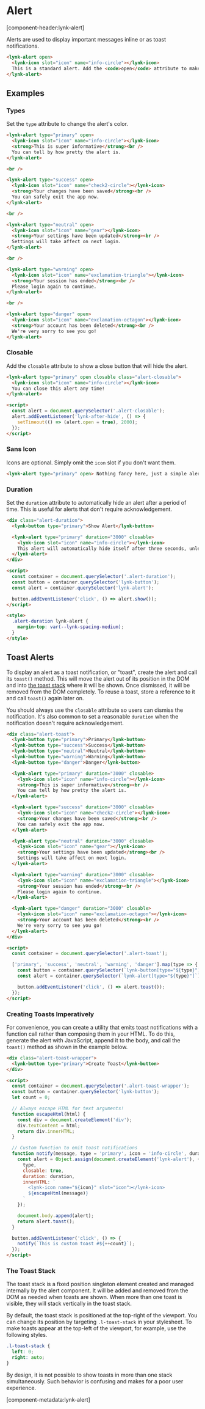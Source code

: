 # Alert

[component-header:lynk-alert]

Alerts are used to display important messages inline or as toast notifications.

```html preview
<lynk-alert open>
  <lynk-icon slot="icon" name="info-circle"></lynk-icon>
  This is a standard alert. Add the <code>open</code> attribute to make it visible.
</lynk-alert>
```

## Examples

### Types

Set the `type` attribute to change the alert's color.

```html preview
<lynk-alert type="primary" open>
  <lynk-icon slot="icon" name="info-circle"></lynk-icon>
  <strong>This is super informative</strong><br />
  You can tell by how pretty the alert is.
</lynk-alert>

<br />

<lynk-alert type="success" open>
  <lynk-icon slot="icon" name="check2-circle"></lynk-icon>
  <strong>Your changes have been saved</strong><br />
  You can safely exit the app now.
</lynk-alert>

<br />

<lynk-alert type="neutral" open>
  <lynk-icon slot="icon" name="gear"></lynk-icon>
  <strong>Your settings have been updated</strong><br />
  Settings will take affect on next login.
</lynk-alert>

<br />

<lynk-alert type="warning" open>
  <lynk-icon slot="icon" name="exclamation-triangle"></lynk-icon>
  <strong>Your session has ended</strong><br />
  Please login again to continue.
</lynk-alert>

<br />

<lynk-alert type="danger" open>
  <lynk-icon slot="icon" name="exclamation-octagon"></lynk-icon>
  <strong>Your account has been deleted</strong><br />
  We're very sorry to see you go!
</lynk-alert>
```

### Closable

Add the `closable` attribute to show a close button that will hide the alert.

```html preview
<lynk-alert type="primary" open closable class="alert-closable">
  <lynk-icon slot="icon" name="info-circle"></lynk-icon>
  You can close this alert any time!
</lynk-alert>

<script>
  const alert = document.querySelector('.alert-closable');
  alert.addEventListener('lynk-after-hide', () => {
    setTimeout(() => (alert.open = true), 2000);
  });
</script>
```

### Sans Icon

Icons are optional. Simply omit the `icon` slot if you don't want them.

```html preview
<lynk-alert type="primary" open> Nothing fancy here, just a simple alert. </lynk-alert>
```

### Duration

Set the `duration` attribute to automatically hide an alert after a period of time. This is useful for alerts that don't require acknowledgement.

```html preview
<div class="alert-duration">
  <lynk-button type="primary">Show Alert</lynk-button>

  <lynk-alert type="primary" duration="3000" closable>
    <lynk-icon slot="icon" name="info-circle"></lynk-icon>
    This alert will automatically hide itself after three seconds, unless you interact with it.
  </lynk-alert>
</div>

<script>
  const container = document.querySelector('.alert-duration');
  const button = container.querySelector('lynk-button');
  const alert = container.querySelector('lynk-alert');

  button.addEventListener('click', () => alert.show());
</script>

<style>
  .alert-duration lynk-alert {
    margin-top: var(--lynk-spacing-medium);
  }
</style>
```

## Toast Alerts


To display an alert as a toast notification, or "toast", create the alert and call its `toast()` method. This will move the alert out of its position in the DOM and into [the toast stack](#the-toast-stack) where it will be shown. Once dismissed, it will be removed from the DOM completely. To reuse a toast, store a reference to it and call `toast()` again later on.

You should always use the `closable` attribute so users can dismiss the notification. It's also common to set a reasonable `duration` when the notification doesn't require acknowledgement.

```html preview
<div class="alert-toast">
  <lynk-button type="primary">Primary</lynk-button>
  <lynk-button type="success">Success</lynk-button>
  <lynk-button type="neutral">Neutral</lynk-button>
  <lynk-button type="warning">Warning</lynk-button>
  <lynk-button type="danger">Danger</lynk-button>

  <lynk-alert type="primary" duration="3000" closable>
    <lynk-icon slot="icon" name="info-circle"></lynk-icon>
    <strong>This is super informative</strong><br />
    You can tell by how pretty the alert is.
  </lynk-alert>

  <lynk-alert type="success" duration="3000" closable>
    <lynk-icon slot="icon" name="check2-circle"></lynk-icon>
    <strong>Your changes have been saved</strong><br />
    You can safely exit the app now.
  </lynk-alert>

  <lynk-alert type="neutral" duration="3000" closable>
    <lynk-icon slot="icon" name="gear"></lynk-icon>
    <strong>Your settings have been updated</strong><br />
    Settings will take affect on next login.
  </lynk-alert>

  <lynk-alert type="warning" duration="3000" closable>
    <lynk-icon slot="icon" name="exclamation-triangle"></lynk-icon>
    <strong>Your session has ended</strong><br />
    Please login again to continue.
  </lynk-alert>

  <lynk-alert type="danger" duration="3000" closable>
    <lynk-icon slot="icon" name="exclamation-octagon"></lynk-icon>
    <strong>Your account has been deleted</strong><br />
    We're very sorry to see you go!
  </lynk-alert>
</div>

<script>
  const container = document.querySelector('.alert-toast');

  ['primary', 'success', 'neutral', 'warning', 'danger'].map(type => {
    const button = container.querySelector(`lynk-button[type="${type}"]`);
    const alert = container.querySelector(`lynk-alert[type="${type}"]`);

    button.addEventListener('click', () => alert.toast());
  });
</script>
```

### Creating Toasts Imperatively

For convenience, you can create a utility that emits toast notifications with a function call rather than composing them in your HTML. To do this, generate the alert with JavaScript, append it to the body, and call the `toast()` method as shown in the example below.

```html preview
<div class="alert-toast-wrapper">
  <lynk-button type="primary">Create Toast</lynk-button>
</div>

<script>
  const container = document.querySelector('.alert-toast-wrapper');
  const button = container.querySelector('lynk-button');
  let count = 0;

  // Always escape HTML for text arguments!
  function escapeHtml(html) {
    const div = document.createElement('div');
    div.textContent = html;
    return div.innerHTML;
  }

  // Custom function to emit toast notifications
  function notify(message, type = 'primary', icon = 'info-circle', duration = 3000) {
    const alert = Object.assign(document.createElement('lynk-alert'), {
      type,
      closable: true,
      duration: duration,
      innerHTML: `
        <lynk-icon name="${icon}" slot="icon"></lynk-icon>
        ${escapeHtml(message)}
      `
    });

    document.body.append(alert);
    return alert.toast();
  }

  button.addEventListener('click', () => {
    notify(`This is custom toast #${++count}`);
  });
</script>
```

### The Toast Stack

The toast stack is a fixed position singleton element created and managed internally by the alert component. It will be added and removed from the DOM as needed when toasts are shown. When more than one toast is visible, they will stack vertically in the toast stack.

By default, the toast stack is positioned at the top-right of the viewport. You can change its position by targeting `.l-toast-stack` in your stylesheet. To make toasts appear at the top-left of the viewport, for example, use the following styles.

```css
.l-toast-stack {
  left: 0;
  right: auto;
}
```

<lynk-alert open>By design, it is not possible to show toasts in more than one stack simultaneously. Such behavior is confusing and makes for a poor user experience.</lynk-alert>

[component-metadata:lynk-alert]
